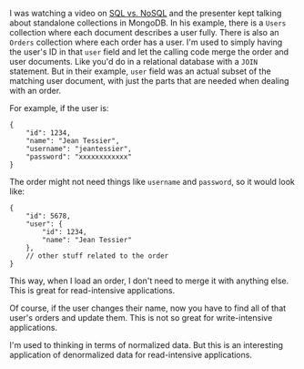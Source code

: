 I was watching a video on [SQL vs. NoSQL](https://youtu.be/ZS_kXvOeQ5Y) and
the presenter kept talking about standalone collections in MongoDB.  In his
example, there is a `Users` collection where each document describes a user
fully.  There is also an `Orders` collection where each order has a user.  I'm
used to simply having the user's ID in that `user` field and let the calling
code merge the order and user documents.  Like you'd do in a relational database
with a `JOIN` statement.  But in their example, `user` field was an actual
subset of the matching user document, with just the parts that are needed when
dealing with an order.

For example, if the user is:

    {
        "id": 1234,
        "name": "Jean Tessier",
        "username": "jeantessier",
        "password": "xxxxxxxxxxxx"
    }

The order might not need things like `username` and `password`, so it would
look like:

    {
        "id": 5678,
        "user": {
            "id": 1234,
            "name": "Jean Tessier"
        },
        // other stuff related to the order
    }

This way, when I load an order, I don't need to merge it with anything else.
This is great for read-intensive applications.

Of course, if the user changes their name, now you have to find all of that
user's orders and update them.  This is not so great for write-intensive
applications.

I'm used to thinking in terms of normalized data.  But this is an interesting
application of denormalized data for read-intensive applications.
